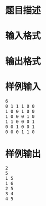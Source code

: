 

# 题目描述

 
</h3>

# 输入格式



# 输出格式



# 样例输入


<pre>6
0 1 1 1 0 0
1 0 0 1 0 0
1 0 0 0 1 0
1 1 0 0 0 1
0 0 1 0 0 1
0 0 0 1 1 0
</pre>

# 样例输出


<pre>2
5
1 5
1 6
2 5
3 4
4 5
</pre>
